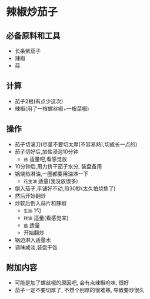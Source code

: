 # 辣椒炒茄子

## 必备原料和工具 

- 长条紫茄子
- 辣椒
- 蒜

## 计算

- 茄子2根(有点少这次)
- 辣椒(用了一根螺丝椒+一根菜椒)

## 操作

- 茄子切滚刀(尽量不要切太厚[不容易熟],切成长一点的)
- 茄子切好后,加盐浸泡10分钟
  - `盐` 适量吧,看感觉放
- 10分钟后,用力挤干茄子水分, 装盘备用
- 锅烧热淋油,一圈都要用油淋一下
  - `花生油` 适量(我没放很多)
- 倒入茄子,平铺好不动,煎30秒(太久怕烧焦了)
- 然后开始翻炒
- 炒软后倒入蒜片和辣椒
  - `生抽` 1勺
  - `耗油` 适量(看感觉来)
  - `盐` 适量
  - 开始翻炒
- 锅边淋入适量水
- 调味咸淡,装盘干饭

## 附加内容

- 可能是加了螺丝椒的原因吧, 会有点辣椒呛味, 很好
- 茄子一定不要切厚了, 不然个别厚的很难熟, 导致要炒很久 